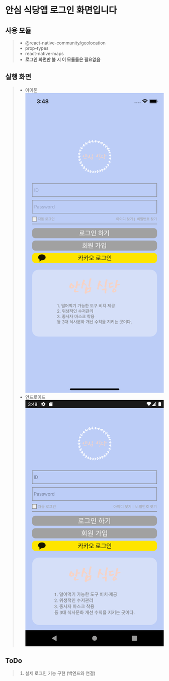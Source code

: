 # 안심 식당앱 로그인 화면입니다

## 사용 모듈

> - @react-native-community/geolocation
> - prop-types
> - react-native-maps
> - **로그인 화면만 볼 시 이 모듈들은 필요없음**

## 실행 화면

> - 아이폰
>   <img src="./screen_img/execution_ios.png">
> - 안드로이드
>   <img src="./screen_img/execution_android.png">

## ToDo

> 1. 실제 로그인 기능 구현 (백엔드와 연결)
